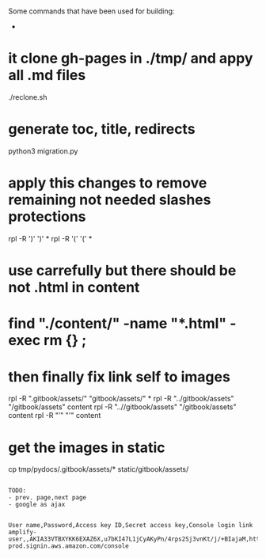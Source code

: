 #

Some commands that have been used for building:

- ```
# it clone gh-pages in ./tmp/ and appy all .md files
./reclone.sh
# generate toc, title, redirects
python3 migration.py
# apply this changes to remove remaining not needed slashes protections
rpl -R '\)' ')' *
rpl -R '\(' '(' *
#  use carrefully but there should be not .html in content
# find "./content/" -name "*.html" -exec rm {} \;
#  then finally fix link self to images
rpl -R ".gitbook/assets/" "gitbook/assets/" *
rpl -R "../gitbook/assets" "/gitbook/assets" content
rpl -R "..//gitbook/assets" "/gitbook/assets" content
rpl -R "’" "'" content
# get the images in static
cp tmp/pydocs/.gitbook/assets/* static/gitbook/assets/
```

TODO:
- prev. page,next page
- google as ajax


User name,Password,Access key ID,Secret access key,Console login link
amplify-user,,AKIA33VTBXYKK6EXAZ6X,u7bKI47L1jCyAKyPn/4rps2Sj3vnKt/j/+BIajaM,https://pycom-prod.signin.aws.amazon.com/console
